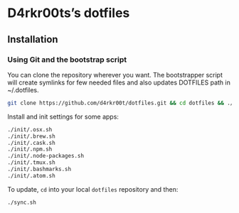 # D4rkr00ts’s dotfiles

## Installation

### Using Git and the bootstrap script

You can clone the repository wherever you want.
The bootstrapper script will create symlinks for few needed files and also updates DOTFILES path in ~/.dotfiles.

```bash
git clone https://github.com/d4rkr00t/dotfiles.git && cd dotfiles && ./sync.sh
```

Install and init settings for some apps:
```bash
./init/.osx.sh
./init/.brew.sh
./init/.cask.sh
./init/.npm.sh
./init/.node-packages.sh
./init/.tmux.sh
./init/.bashmarks.sh
./init/.atom.sh
```

To update, `cd` into your local `dotfiles` repository and then:

```bash
./sync.sh
```
